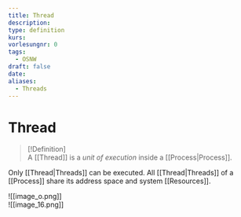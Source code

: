 ```yaml
---
title: Thread
description: 
type: definition
kurs: 
vorlesungnr: 0
tags:
  - OSNW
draft: false
date: 
aliases:
  - Threads
---
```


# Thread

> [!Definition]  
> A [[Thread]] is a *unit of execution* inside a [[Process|Process]].

Only [[Thread|Threads]] can be executed. All [[Thread|Threads]] of a [[Process]] share its address space and system [[Resources]]. 

![[image_o.png]]  
![[image_16.png]]